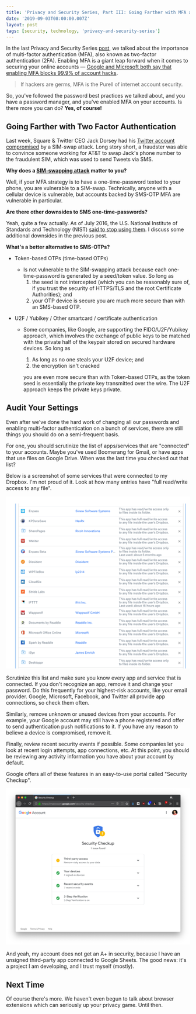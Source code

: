 ```yaml
---
title: 'Privacy and Security Series, Part III: Going Farther with MFA and Audits'
date: '2019-09-03T08:00:00.007Z'
layout: post
tags: [security, technology, 'privacy-and-security-series']
---
```


In the last Privacy and Security Series [post](../privacy-and-security-series-part-ii-multi-factor-auth/), we talked about the
importance of multi-factor authentication (MFA), also known as two-factor
authentication (2FA). Enabling MFA is a giant leap forward when it comes to
securing your online accounts — [Google and Microsoft both say that enabling MFA
blocks 99.9% of account
hacks](https://www.zdnet.com/article/microsoft-using-multi-factor-authentication-blocks-99-9-of-account-hacks/).

> If hackers are germs, MFA is the Purell of internet account security.

So, you've followed the password best practices we talked about, and you have a
password manager, and you've enabled MFA on your accounts. Is there more you can
do? **Yes, of course!**

## Going Farther with Two Factor Authentication

Last week, Square & Twitter CEO Jack Dorsey had his [Twitter account
compromised](https://www.wired.com/story/jack-dorsey-twitter-hacked/) by a
SIM-swap attack. Long story short, a fraudster was able to convince someone
working for AT&T to swap Jack's phone number to the fraudulent SIM, which was
used to send Tweets via SMS.

**Why does a [SIM-swapping
attack](https://krebsonsecurity.com/tag/sim-swapping/) matter to you?**

Well, if your MFA strategy is to have a one-time-password texted to your phone,
you are vulnerable to a SIM-swap. Technically, anyone with a cellular device is
vulnerable, but accounts backed by SMS-OTP MFA are vulnerable in particular.

**Are there other downsides to SMS one-time-passwords?**

Yeah, quite a few actually. As of July 2016, the U.S. National Institute of
Standards and Technology (NIST) [said to stop using
them](https://blog.identityautomation.com/two-factor-authentication-2fa-explained-email-and-sms-otps).
I discuss some additional downsides in the previous post.

**What's a better alternative to SMS-OTPs?**

- Token-based OTPs (time-based OTPs)
  - Is not vulnerable to the SIM-swapping attack because each one-time-password
    is generated by a seed/token value. So long as
      1. the seed is not intercepted (which you can be reasonably sure of, if
         you trust the security of HTTPS/TLS and the root Certificate
         Authorities); and
      2. your OTP device is secure you are much more secure than with an
         SMS-based OTP.

- U2F / Yubikey / Other smartcard / certificate authentication
  - Some companies, like Google, are supporting the FIDO/U2F/Yubikey approach,
    which involves the exchange of public keys to be matched with the private
    half of the keypair stored on secured hardware devices. So long as
      1. As long as no one steals your U2F device; and
      2. the encryption isn't cracked

      you are even more secure than with Token-based OTPs, as the token seed is
      essentially the private key transmitted over the wire. The U2F approach
      keeps the private keys private.

## Audit Your Settings

Even after we've done the hard work of changing all our passwords and enabling
multi-factor authentication on a bunch of services, there are still things you
should do on a semi-frequent basis.

For one, you should scrutinize the list of apps/services that are "connected" to
your accounts. Maybe you've used Boomerang for Gmail, or have apps that use
files on Google Drive. When was the last time you checked out that list?

Below is a screenshot of some services that were connected to my Dropbox. I'm
not proud of it. Look at how many entries have "full read/write access to any
file".

![Dropbox Connected Apps Screenshot](ScreenShot2019-01-16at4-6ae5466a-6ca0-4387-81fd-ba011939d766.11.42PM.png)

Scrutinize this list and make sure you know every app and service that is
connected. If you don't recognize an app, remove it and change your password. Do
this frequently for your highest-risk accounts, like your email provider.
Google, Microsoft, Facebook, and Twitter all provide app connections, so check
them often.

Similarly, remove unknown or unused devices from your accounts. For example,
your Google account may still have a phone registered and offer to send
authentication push notifications to it. If you have any reason to believe a
device is compromised, remove it.

Finally, review recent security events if possible. Some companies let you look
at recent login attempts, app connections, etc. At this point, you should be
reviewing any activity information you have about your account by default.

Google offers all of these features in an easy-to-use portal called "Security
Checkup".

![Google Security Checkup Screenshot](Untitled-326ccf91-c1f7-476c-b6bd-5aaa9a865aec.png)

And yeah, my account does not get an A+ in security, because I have an unsigned
third-party app connected to Google Sheets. The good news: it's a project I am
developing, and I trust myself (mostly).

## Next Time

Of course there's more. We haven't even begun to talk about browser extensions
which can seriously up your privacy game. Until then.
